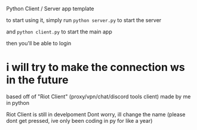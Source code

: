 Python Client / Server app template

to start using it, simply run `python server.py` to start the server

and `python client.py` to start the main app

then you'll be able to login

# i will try to make the connection ws in the future

based off of "Riot Client" (proxy/vpn/chat/discord tools client) made by me in python

Riot Client is still in develpoment
Dont worry, ill change the name 
(please dont get pressed, ive only been coding in py for like a year)
